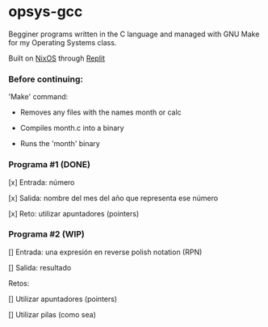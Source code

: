# opsys-gcc

Begginer programs written in the C language and managed with GNU Make for my Operating Systems class.

Built on [NixOS](https://nixos.org/) through [Replit](https://replit.com)

### Before continuing:

'Make' command:

- Removes any files with the names month or calc

- Compiles month.c into a binary

- Runs the 'month' binary

### Programa #1 (DONE)

[x] Entrada: número

[x] Salida: nombre del mes del año que representa ese número

[x] Reto: utilizar apuntadores (pointers)

### Programa #2 (WIP)

[] Entrada: una expresión en reverse polish notation (RPN)

[] Salida: resultado

Retos:

[] Utilizar apuntadores (pointers)

[] Utilizar pilas (como sea)